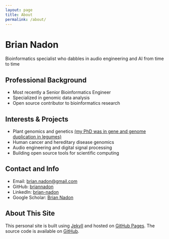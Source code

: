 ```yaml
---
layout: page
title: About
permalink: /about/
---
```


# Brian Nadon

Bioinformatics specialist who dabbles in audio engineering and AI from time to time

## Professional Background

- Most recently a Senior Bioinformatics Engineer
- Specialized in genomic data analysis
- Open source contributor to bioinformatics research 

## Interests & Projects

- Plant genomics and genetics [(my PhD was in gene and genome duplication in legumes)](https://openscholar.uga.edu/record/19292?v=pdf)
- Human cancer and hereditary disease genomics
- Audio engineering and digital signal processing
- Building open source tools for scientific computing

## Contact and Info

- Email: brian.nadon@gmail.com
- GitHub: [briannadon](https://github.com/briannadon)
- LinkedIn: [brian-nadon](https://linkedin.com/in/brian-nadon)
- Google Scholar: [Brian Nadon](https://scholar.google.com/citations?user=Z8FskhIAAAAJ&hl=en)

## About This Site

This personal site is built using [Jekyll](https://jekyllrb.com/) and hosted on [GitHub Pages](https://pages.github.com/). The source code is available on [GitHub](https://github.com/briannadon/briannadon.github.io).
